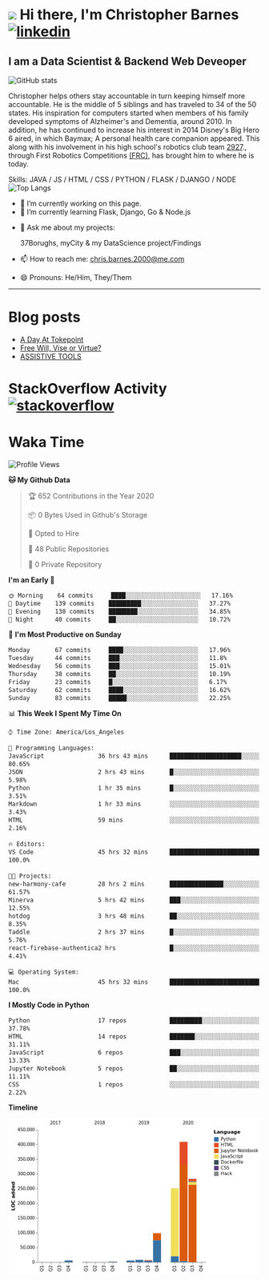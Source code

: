 # <img src="https://raw.githubusercontent.com/sidbelbase/sidbelbase/master/wave.gif" width="30px"> Hi there, I'm Christopher Barnes [<img src='https://cdn.jsdelivr.net/npm/simple-icons@3.0.1/icons/linkedin.svg' alt='linkedin' height='40'>](https://www.linkedin.com/in/chrisbarnes2000/)
<!-- [<img src='https://cdn.jsdelivr.net/npm/simple-icons@3.0.1/icons/instagram.svg' alt='instagram' height='40'>](https://www.instagram.com/dragon_dominant/)
[<img src='https://cdn.jsdelivr.net/npm/simple-icons@3.0.1/icons/twitter.svg' alt='twitter' height='40'>](https://twitter.com/Dragon_Dominant) -->

## I am a Data Scientist & Backend Web Deveoper

![GitHub stats](https://github-readme-stats.vercel.app/api?username=ChrisBarnes7404&show_icons=true&hide_title=true)

<!-- ![I am a Data Scientist](https://arturssmirnovs.github.io/github-profile-readme-generator/images/banner.png) -->

Christopher helps others stay accountable in turn keeping himself more accountable. He is the middle of 5 siblings and has traveled to 34 of the 50 states. His inspiration for computers started when members of his family developed symptoms of Alzheimer's and Dementia, around 2010. In addition, he has continued to increase his interest in 2014 Disney's Big Hero 6 aired, in which Baymax; A personal health care companion appeared. This along with his involvement in his high school's robotics club team [2927](https://frc-events.firstinspires.org/team/2927)., through First Robotics Competitions [(FRC)](https://www.firstinspires.org/robotics/frc), has brought him to where he is today.

Skills: JAVA / JS / HTML / CSS / PYTHON / FLASK / DJANGO / NODE
![Top Langs](https://github-readme-stats.vercel.app/api/top-langs/?username=ChrisBarnes7404&layout=compact)

- 🔭 I’m currently working on this page.
- 🌱 I’m currently learning Flask, Django, Go & Node.js
<!-- - 👯 I’m looking to collaborate on -  -->
<!-- - 🤔 I’m looking for help with -  -->
- 💬 Ask me about my projects:

    37Borughs, myCity & my DataScience project/Findings
- 📫 How to reach me: chris.barnes.2000@me.com
- 😄 Pronouns: He/Him, They/Them
<!-- - ⚡ Fun fact: -  -->

---

<!-- ![Profile views](https://gpvc.arturio.dev/ChrisBarnes7404) -->

# Blog posts
<!-- BLOG-POST-LIST:START -->
- [A Day At Tokepoint](https://medium.com/@christopher.barnes/a-day-at-tokepoint-f8e7b2aec53d?source=rss-1448bbd2ea82------2)
- [Free Will, Vise or Virtue?](https://medium.com/@christopher.barnes/free-will-vise-or-virtue-ca3b54a37d9?source=rss-1448bbd2ea82------2)
- [ASSISTIVE TOOLS](https://medium.com/@christopher.barnes/assistive-tools-5910f4623b15?source=rss-1448bbd2ea82------2)
<!-- BLOG-POST-LIST:END -->

# StackOverflow Activity [<img src='https://cdn.jsdelivr.net/npm/simple-icons@3.0.1/icons/stackoverflow.svg' alt='stackoverflow' height='40'>](https://stackoverflow.com/users/13986242)
<!-- STACKOVERFLOW:START -->
<!-- STACKOVERFLOW:END -->

# Waka Time
<!--START_SECTION:waka-->
![Profile Views](http://img.shields.io/badge/Profile%20Views-3-blue)

**🐱 My Github Data** 

> 🏆 652 Contributions in the Year 2020
 > 
> 📦 0 Bytes Used in Github's Storage 
 > 
> 💼 Opted to Hire
 > 
> 📜 48 Public Repositories
 > 
> 🔑 0 Private Repository 
 > 
**I'm an Early 🐤** 

```text
🌞 Morning    64 commits     ████░░░░░░░░░░░░░░░░░░░░░   17.16% 
🌆 Daytime    139 commits    █████████░░░░░░░░░░░░░░░░   37.27% 
🌃 Evening    130 commits    ████████░░░░░░░░░░░░░░░░░   34.85% 
🌙 Night      40 commits     ██░░░░░░░░░░░░░░░░░░░░░░░   10.72%

```
📅 **I'm Most Productive on Sunday** 

```text
Monday       67 commits     ████░░░░░░░░░░░░░░░░░░░░░   17.96% 
Tuesday      44 commits     ███░░░░░░░░░░░░░░░░░░░░░░   11.8% 
Wednesday    56 commits     ███░░░░░░░░░░░░░░░░░░░░░░   15.01% 
Thursday     38 commits     ██░░░░░░░░░░░░░░░░░░░░░░░   10.19% 
Friday       23 commits     █░░░░░░░░░░░░░░░░░░░░░░░░   6.17% 
Saturday     62 commits     ████░░░░░░░░░░░░░░░░░░░░░   16.62% 
Sunday       83 commits     █████░░░░░░░░░░░░░░░░░░░░   22.25%

```


📊 **This Week I Spent My Time On** 

```text
⌚︎ Time Zone: America/Los_Angeles

💬 Programming Languages: 
JavaScript               36 hrs 43 mins      ████████████████████░░░░░   80.65% 
JSON                     2 hrs 43 mins       █░░░░░░░░░░░░░░░░░░░░░░░░   5.98% 
Python                   1 hr 35 mins        █░░░░░░░░░░░░░░░░░░░░░░░░   3.51% 
Markdown                 1 hr 33 mins        ░░░░░░░░░░░░░░░░░░░░░░░░░   3.43% 
HTML                     59 mins             ░░░░░░░░░░░░░░░░░░░░░░░░░   2.16%

🔥 Editors: 
VS Code                  45 hrs 32 mins      █████████████████████████   100.0%

🐱‍💻 Projects: 
new-harmony-cafe         28 hrs 2 mins       ███████████████░░░░░░░░░░   61.57% 
Minerva                  5 hrs 42 mins       ███░░░░░░░░░░░░░░░░░░░░░░   12.55% 
hotdog                   3 hrs 48 mins       ██░░░░░░░░░░░░░░░░░░░░░░░   8.35% 
Taddle                   2 hrs 37 mins       █░░░░░░░░░░░░░░░░░░░░░░░░   5.76% 
react-firebase-authentica2 hrs               █░░░░░░░░░░░░░░░░░░░░░░░░   4.41%

💻 Operating System: 
Mac                      45 hrs 32 mins      █████████████████████████   100.0%

```

**I Mostly Code in Python** 

```text
Python                   17 repos            █████████░░░░░░░░░░░░░░░░   37.78% 
HTML                     14 repos            ███████░░░░░░░░░░░░░░░░░░   31.11% 
JavaScript               6 repos             ███░░░░░░░░░░░░░░░░░░░░░░   13.33% 
Jupyter Notebook         5 repos             ██░░░░░░░░░░░░░░░░░░░░░░░   11.11% 
CSS                      1 repos             ░░░░░░░░░░░░░░░░░░░░░░░░░   2.22%

```


**Timeline**

![Chart not found](https://github.com/ChrisBarnes7404/ChrisBarnes7404/blob/master/charts/bar_graph.png) 


<!--END_SECTION:waka-->

<!-- ### Readme inspiration from

[<img align="left" src="https://github-readme-stats.vercel.app/api/pin/?username=arturssmirnovs&repo=github-profile-readme-generator" />
](https://github.com/arturssmirnovs/github-profile-readme-generator)

[<img src="https://github-readme-stats.vercel.app/api/pin/?username=anuraghazra&repo=github-readme-stats" />
](https://github.com/anuraghazra/github-readme-stats)

<br>

[<img align="left" src="https://github-readme-stats.vercel.app/api/pin/?username=gautamkrishnar&repo=blog-post-workflow" />
](https://github.com/gautamkrishnar/blog-post-workflow)

[<img src="https://github-readme-stats.vercel.app/api/pin/?username=anmol098&repo=waka-readme-stats" />
](https://github.com/anmol098/waka-readme-stats)

<br>

[<img align="left" src="https://github-readme-stats.vercel.app/api/pin/?username=avinal&repo=Profile-Readme-WakaTime" />
](https://github.com/avinal/Profile-Readme-WakaTime)

-->
